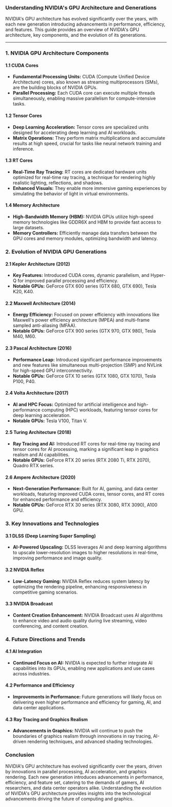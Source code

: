 ### Understanding NVIDIA's GPU Architecture and Generations

NVIDIA's GPU architecture has evolved significantly over the years, with each new generation introducing advancements in performance, efficiency, and features. This guide provides an overview of NVIDIA's GPU architecture, key components, and the evolution of its generations.

---

### 1. NVIDIA GPU Architecture Components

#### 1.1 CUDA Cores
- **Fundamental Processing Units:** CUDA (Compute Unified Device Architecture) cores, also known as streaming multiprocessors (SMs), are the building blocks of NVIDIA GPUs.
- **Parallel Processing:** Each CUDA core can execute multiple threads simultaneously, enabling massive parallelism for compute-intensive tasks.

#### 1.2 Tensor Cores
- **Deep Learning Acceleration:** Tensor cores are specialized units designed for accelerating deep learning and AI workloads.
- **Matrix Operations:** They perform matrix multiplications and accumulate results at high speed, crucial for tasks like neural network training and inference.

#### 1.3 RT Cores
- **Real-Time Ray Tracing:** RT cores are dedicated hardware units optimized for real-time ray tracing, a technique for rendering highly realistic lighting, reflections, and shadows.
- **Enhanced Visuals:** They enable more immersive gaming experiences by simulating the behavior of light in virtual environments.

#### 1.4 Memory Architecture
- **High-Bandwidth Memory (HBM):** NVIDIA GPUs utilize high-speed memory technologies like GDDR6X and HBM to provide fast access to large datasets.
- **Memory Controllers:** Efficiently manage data transfers between the GPU cores and memory modules, optimizing bandwidth and latency.

### 2. Evolution of NVIDIA GPU Generations

#### 2.1 Kepler Architecture (2012)
- **Key Features:** Introduced CUDA cores, dynamic parallelism, and Hyper-Q for improved parallel processing and efficiency.
- **Notable GPUs:** GeForce GTX 600 series (GTX 680, GTX 690), Tesla K20, K40.

#### 2.2 Maxwell Architecture (2014)
- **Energy Efficiency:** Focused on power efficiency with innovations like Maxwell's power efficiency architecture (MPEA) and multi-frame sampled anti-aliasing (MFAA).
- **Notable GPUs:** GeForce GTX 900 series (GTX 970, GTX 980), Tesla M40, M60.

#### 2.3 Pascal Architecture (2016)
- **Performance Leap:** Introduced significant performance improvements and new features like simultaneous multi-projection (SMP) and NVLink for high-speed GPU interconnectivity.
- **Notable GPUs:** GeForce GTX 10 series (GTX 1080, GTX 1070), Tesla P100, P40.

#### 2.4 Volta Architecture (2017)
- **AI and HPC Focus:** Optimized for artificial intelligence and high-performance computing (HPC) workloads, featuring tensor cores for deep learning acceleration.
- **Notable GPUs:** Tesla V100, Titan V.

#### 2.5 Turing Architecture (2018)
- **Ray Tracing and AI:** Introduced RT cores for real-time ray tracing and tensor cores for AI processing, marking a significant leap in graphics realism and AI capabilities.
- **Notable GPUs:** GeForce RTX 20 series (RTX 2080 Ti, RTX 2070), Quadro RTX series.

#### 2.6 Ampere Architecture (2020)
- **Next-Generation Performance:** Built for AI, gaming, and data center workloads, featuring improved CUDA cores, tensor cores, and RT cores for enhanced performance and efficiency.
- **Notable GPUs:** GeForce RTX 30 series (RTX 3080, RTX 3090), A100 GPU.

### 3. Key Innovations and Technologies

#### 3.1 DLSS (Deep Learning Super Sampling)
- **AI-Powered Upscaling:** DLSS leverages AI and deep learning algorithms to upscale lower-resolution images to higher resolutions in real-time, improving performance and image quality.

#### 3.2 NVIDIA Reflex
- **Low-Latency Gaming:** NVIDIA Reflex reduces system latency by optimizing the rendering pipeline, enhancing responsiveness in competitive gaming scenarios.

#### 3.3 NVIDIA Broadcast
- **Content Creation Enhancement:** NVIDIA Broadcast uses AI algorithms to enhance video and audio quality during live streaming, video conferencing, and content creation.

### 4. Future Directions and Trends

#### 4.1 AI Integration
- **Continued Focus on AI:** NVIDIA is expected to further integrate AI capabilities into its GPUs, enabling new applications and use cases across industries.

#### 4.2 Performance and Efficiency
- **Improvements in Performance:** Future generations will likely focus on delivering even higher performance and efficiency for gaming, AI, and data center applications.

#### 4.3 Ray Tracing and Graphics Realism
- **Advancements in Graphics:** NVIDIA will continue to push the boundaries of graphics realism through innovations in ray tracing, AI-driven rendering techniques, and advanced shading technologies.

### Conclusion

NVIDIA's GPU architecture has evolved significantly over the years, driven by innovations in parallel processing, AI acceleration, and graphics rendering. Each new generation introduces advancements in performance, efficiency, and feature set, catering to the demands of gamers, AI researchers, and data center operators alike. Understanding the evolution of NVIDIA's GPU architecture provides insights into the technological advancements driving the future of computing and graphics.